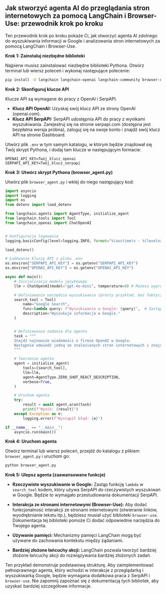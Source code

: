 ## Jak stworzyć agenta AI do przeglądania stron internetowych za pomocą LangChain i Browser-Use: przewodnik krok po kroku

Ten przewodnik krok po kroku pokaże Ci, jak stworzyć agenta AI zdolnego do wyszukiwania informacji w Google i analizowania stron internetowych za pomocą LangChain i Browser-Use.

**Krok 1: Zainstaluj niezbędne biblioteki**

Najpierw musisz zainstalować niezbędne biblioteki Pythona. Otwórz terminal lub wiersz poleceń i wykonaj następujące polecenie:

```bash
pip install -U langchain langchain-openai langchain-community browser-use python-dotenv serpapi google-search-results numexpr
```

**Krok 2: Skonfiguruj klucze API**

Klucze API są wymagane do pracy z OpenAI i SerpAPI.

* **Klucz API OpenAI:** Uzyskaj swój klucz API ze strony OpenAI (openai.com).
* **Klucz API SerpAPI:** SerpAPI udostępnia API do pracy z wynikami wyszukiwania. Zarejestruj się na stronie serpapi.com (dostępna jest bezpłatna wersja próbna), zaloguj się na swoje konto i znajdź swój klucz API na stronie Dashboard.

Utwórz plik `.env` w tym samym katalogu, w którym będzie znajdował się Twój skrypt Pythona, i dodaj tam klucze w następującym formacie:

```
OPENAI_API_KEY=Twój_klucz_openai
SERPAPI_API_KEY=Twój_klucz_serpapi
```

**Krok 3: Utwórz skrypt Pythona (browser_agent.py)**

Utwórz plik `browser_agent.py` i wklej do niego następujący kod:

```python
import asyncio
import logging
import os
from dotenv import load_dotenv

from langchain.agents import AgentType, initialize_agent
from langchain.tools import Tool
from langchain_openai import ChatOpenAI


# Konfiguracja logowania
logging.basicConfig(level=logging.INFO, format="%(asctime)s - %(levelname)s - %(message)s")

load_dotenv()

# Ładowanie kluczy API z pliku .env
os.environ["SERPAPI_API_KEY"] = os.getenv("SERPAPI_API_KEY")
os.environ["OPENAI_API_KEY"] = os.getenv("OPENAI_API_KEY")

async def main():
    # Inicjalizacja modelu językowego
    llm = ChatOpenAI(model="gpt-4o-mini", temperature=0) # Możesz wypróbować inne modele

    # Definiowanie narzędzia wyszukiwania (prosty przykład, bez faktycznego wyszukiwania w Google)
    search_tool = Tool(
        name="Google Search",
        func=lambda query: f"Wyszukiwanie w Google: {query}",  # Zastąp rzeczywistym wyszukiwaniem za pomocą SerpAPI, jeśli to konieczne
        description="Wyszukuje informacje w Google."
    )


    # Definiowanie zadania dla agenta
    task = """
    Znajdź najnowsze wiadomości o firmie OpenAI w Google.
    Następnie odwiedź jedną ze znalezionych stron internetowych i znajdź nazwiska założycieli.
    """

    # Tworzenie agenta
    agent = initialize_agent(
        tools=[search_tool],
        llm=llm,
        agent=AgentType.ZERO_SHOT_REACT_DESCRIPTION,
        verbose=True,
    )

    # Uruchom agenta
    try:
        result = await agent.arun(task)
        print(f"Wynik: {result}")
    except Exception as e:
        logging.error(f"Wystąpił błąd: {e}")

if __name__ == "__main__":
    asyncio.run(main())
```

**Krok 4: Uruchom agenta**

Otwórz terminal lub wiersz poleceń, przejdź do katalogu z plikiem `browser_agent.py` i uruchom go:

```bash
python browser_agent.py
```

**Krok 5: Ulepsz agenta (zaawansowane funkcje)**

* **Rzeczywiste wyszukiwanie w Google:** Zastąp funkcję `lambda` w `search_tool` kodem, który używa SerpAPI do rzeczywistych wyszukiwań w Google. Będzie to wymagało przestudiowania dokumentacji SerpAPI.

* **Interakcja ze stronami internetowymi (Browser-Use):** Aby dodać funkcjonalność interakcji ze stronami internetowymi (otwieranie linków, wyodrębnianie tekstu itp.), będziesz musiał użyć biblioteki `browser-use`. Dokumentacja tej biblioteki pomoże Ci dodać odpowiednie narzędzia do Twojego agenta.

* **Używanie pamięci:** Mechanizmy pamięci LangChain mogą być używane do zachowania kontekstu między żądaniami.

* **Bardziej złożone łańcuchy akcji:** LangChain pozwala tworzyć bardziej złożone łańcuchy akcji do rozwiązywania bardziej złożonych zadań.


Ten przykład demonstruje podstawową strukturę. Aby zaimplementować pełnoprawnego agenta, który wchodzi w interakcje z przeglądarką i wyszukiwarką Google, będzie wymagana dodatkowa praca z SerpAPI i `browser-use`. Nie zapomnij zapoznać się z dokumentacją tych bibliotek, aby uzyskać bardziej szczegółowe informacje.
